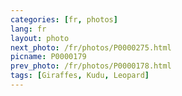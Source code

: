 ```yaml
---
categories: [fr, photos]
lang: fr
layout: photo
next_photo: /fr/photos/P0000275.html
picname: P0000179
prev_photo: /fr/photos/P0000178.html
tags: [Giraffes, Kudu, Leopard]
---
```

